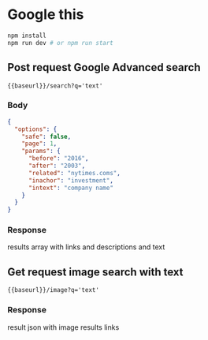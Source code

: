 # Google this

```bash
npm install
npm run dev # or npm run start
```

## Post request Google Advanced search

```
{{baseurl}}/search?q='text'
```

### Body

```json
{
  "options": {
    "safe": false,
    "page": 1,
    "params": {
      "before": "2016",
      "after": "2003",
      "related": "nytimes.coms",
      "inachor": "investment",
      "intext": "company name"
    }
  }
}
```

### Response

results array with links and descriptions and text

## Get request image search with text

```
{{baseurl}}/image?q='text'
```

### Response

result json with image results links
